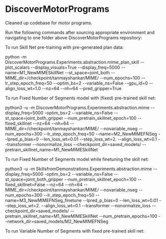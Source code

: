 # DiscoverMotorPrograms
Cleaned up codebase for motor programs.

Run the following commands after sourcing appropriate environment and navigating to one folder above DiscoverMotorPrograms repository: 

To run Skill Net pre-training with pre-generated plan data: 

python -m DiscoverMotorPrograms.Experiments.abstraction.mime_plan_skill --plot_scalars --display_visuals=True --display_freq=5000 --name=M1_NewMIMESkillNet --st_space=joint_both --MIME_dir=/checkpoint/tanmayshankar/MIME/ --num_epochs=100 --lr_step_epoch_freq=50 --optim_bs=2 --variable_ns=False --gpu_id=0 --align_loss_wt=1.0 --nz=64 --nh=64 --pred_gripper=True

To run Fixed Number of Segments model with (fixed) pre-trained skill net:

python3 -u -m DiscoverMotorPrograms.Experiments.abstraction.mime --display_freq=5000 -optim_bs=2 --variable_ns=False --st_space=joint_both_gripper --num_pretrain_skillnet_epoch=100 --fixed_skillnet --nz=64 --nh=64 --MIME_dir=/checkpoint/tanmayshankar/MIME/ --novariable_nseg --num_epochs=300 --lr_step_epoch_freq=50 --name=M2_NewMIMEFNSeg --lpred_p_bias=0 --len_loss_wt=0.01 --step_loss_wt=2. --align_loss_wt=0.1 --transformer --nonormalize_loss --checkpoint_dir=saved_models/ --pretrain_skillnet_name=M1_NewMIMESkillNet

To run Fixed Number of Segments model while finetuning the skill net: 

python3 -u -m SkillsfromDemonstrations.Experiments.abstraction.mime --display_freq=5000 -optim_bs=2 --variable_ns=False --st_space=joint_both_gripper --num_pretrain_skillnet_epoch=100 --fixed_skillnet=False --nz=64 --nh=64 --MIME_dir=/checkpoint/tanmayshankar/MIME/ --novariable_nseg --num_epochs=300 --lr_step_epoch_freq=50 --name=M3_NewMIMEFNSeg_finetune --lpred_p_bias=0 --len_loss_wt=0.01 --step_loss_wt=2. --align_loss_wt=0.1 --transformer --nonormalize_loss --checkpoint_dir=saved_models/ --pretrain_skillnet_name=M1_NewMIMESkillNet --num_pretrain_epochs=100 --network_dir=saved_models/M2_NewMIMEFNSeg



To run Variable Number of Segments with fixed pre-trained skill net: 
